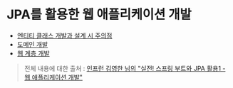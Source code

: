 # JPA를 활용한 웹 애플리케이션 개발

- [엔티티 클래스 개발과 설계 시 주의점]()
- [도메인 개발]()
- [웹 계층 개발]()

> 전체 내용에 대한 출처 : [인프런 김영한 님의 "실전! 스프링 부트와 JPA 활용1 - 웹 애플리케이션 개발"]()